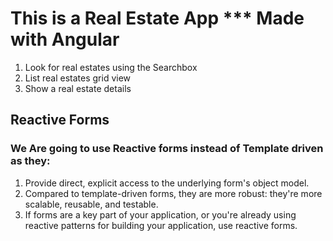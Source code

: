 # This is a Real Estate App *** Made with Angular

1. Look for real estates using the Searchbox
2. List real estates grid view
3. Show a real estate details 

## Reactive Forms
### We Are going to use Reactive forms instead of Template driven as they:
1. Provide direct, explicit access to the underlying form's object model.
2. Compared to template-driven forms, they are more robust: they're more scalable, reusable, and testable. 
3. If forms are a key part of your application, or you're already using reactive patterns for building your application, use reactive forms.